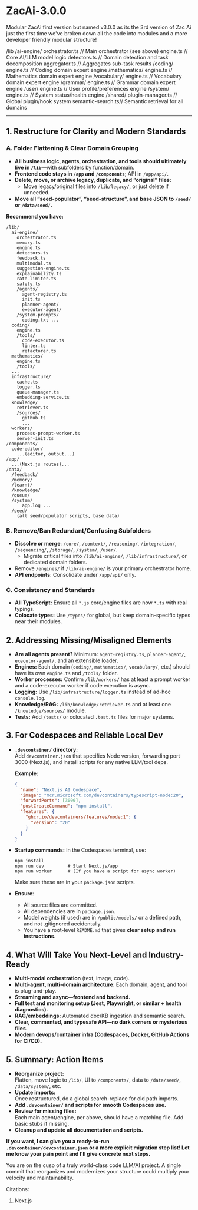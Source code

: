 # ZacAi-3.0.0
Modular ZacAi first version but named v3.0.0 as its the 3rd version of Zac Ai just the first time we've broken down all the code into modules and a more developer friendly modular structure!

/lib
  /ai-engine/
    orchestrator.ts   // Main orchestrator (see above)
    engine.ts         // Core AI/LLM model logic
    detectors.ts      // Domain detection and task decomposition
    aggregator.ts     // Aggregates sub-task results
  /coding/
    engine.ts         // Coding domain expert engine
  /mathematics/
    engine.ts         // Mathematics domain expert engine
  /vocabulary/
    engine.ts         // Vocabulary domain expert engine
  /grammar/
    engine.ts         // Grammar domain expert engine
  /user/
    engine.ts         // User profile/preferences engine
  /system/
    engine.ts         // System status/health engine
  /shared/
    plugin-manager.ts // Global plugin/hook system
    semantic-search.ts// Semantic retrieval for all domains

------

## 1. **Restructure for Clarity and Modern Standards**

### **A. Folder Flattening & Clear Domain Grouping**
- **All business logic, agents, orchestration, and tools should ultimately live in `/lib`**—with subfolders by function/domain. 
- **Frontend code stays in `/app` and `/components`**; API in `/app/api/`.
- **Delete, move, or archive legacy, duplicate, and “original” files:**
  - Move legacy/original files into `/lib/legacy/`, or just delete if unneeded.
- **Move all “seed-populator”, “seed-structure”, and base JSON to `/seed/` or `/data/seed/`.**

**Recommend you have:**
```
/lib/
  ai-engine/
    orchestrator.ts
    memory.ts
    engine.ts
    detectors.ts
    feedback.ts
    multimodal.ts
    suggestion-engine.ts
    explainability.ts
    rate-limiter.ts
    safety.ts
    /agents/
      agent-registry.ts
      init.ts
      planner-agent/
      executor-agent/
    /system-prompts/
      coding.txt ...
  coding/
    engine.ts
    /tools/
      code-executor.ts
      linter.ts
      refactorer.ts
  mathematics/
    engine.ts
    /tools/
  ...
  infrastructure/
    cache.ts
    logger.ts
    queue-manager.ts
    embedding-service.ts
  knowledge/
    retriever.ts
    /sources/
      github.ts
      ...
  workers/
    process-prompt-worker.ts
    server-init.ts
/components/
  code-editor/
    ...(editor, output...) 
/app/
  ...(Next.js routes)...
/data/
  /feedback/
  /memory/
  /learnt/
  /knowledge/
  /queue/
  /system/
      app.log ...
  /seed/
    (all seed/populator scripts, base data)
```

### **B. Remove/Ban Redundant/Confusing Subfolders**
- **Dissolve or merge**: `/core/`, `/context/`, `/reasoning/`, `/integration/`, `/sequencing/`, `/storage/`, `/system/`, `/user/`.
  - Migrate critical files into `/lib/ai-engine/`, `/lib/infrastructure/`, or dedicated domain folders.
- Remove `/engines/` if `/lib/ai-engine/` is your primary orchestrator home.
- **API endpoints**: Consolidate under `/app/api/` only.

### **C. Consistency and Standards**
- **All TypeScript:** Ensure all `*.js` core/engine files are now `*.ts` with real typings.
- **Colocate types:** Use `/types/` for global, but keep domain-specific types near their modules.

## 2. **Addressing Missing/Misaligned Elements**

- **Are all agents present?** Minimum: `agent-registry.ts`, `planner-agent/`, `executor-agent/`, and an extensible loader.
- **Engines:** Each domain (`coding/`, `mathematics/`, `vocabulary/`, etc.) should have its own `engine.ts` and `/tools/` folder.
- **Worker processes:** Confirm `/lib/workers/` has at least a prompt worker and a code-executor worker if code execution is async.
- **Logging:** Use `/lib/infrastructure/logger.ts` instead of ad-hoc `console.log`.
- **Knowledge/RAG:** `/lib/knowledge/retriever.ts` and at least one `/knowledge/sources/` module.
- **Tests:** Add `/tests/` or colocated `.test.ts` files for major systems.

## 3. **For Codespaces and Reliable Local Dev**

- **`.devcontainer/` directory:**  
  Add `devcontainer.json` that specifies Node version, forwarding port 3000 (Next.js), and install scripts for any native LLM/tool deps.

  **Example:**
  ```json
  {
    "name": "Next.js AI Codespace",
    "image": "mcr.microsoft.com/devcontainers/typescript-node:20",
    "forwardPorts": [3000],
    "postCreateCommand": "npm install",
    "features": {
      "ghcr.io/devcontainers/features/node:1": {
        "version": "20"
      }
    }
  }
  ```

- **Startup commands:**
  In the Codespaces terminal, use:
  ```
  npm install
  npm run dev         # Start Next.js/app
  npm run worker      # (If you have a script for async worker)
  ```
  Make sure these are in your `package.json` scripts.

- **Ensure**:  
  - All source files are committed.
  - All dependencies are in `package.json`.
  - Model weights (if used) are in `/public/models/` or a defined path, and not .gitignored accidentally.
  - You have a root-level `README.md` that gives **clear setup and run instructions**.

## 4. **What Will Take You Next-Level and Industry-Ready**
- **Multi-modal orchestration** (text, image, code).
- **Multi-agent, multi-domain architecture**: Each domain, agent, and tool is plug-and-play.
- **Streaming and async—frontend and backend.**
- **Full test and monitoring setup (Jest, Playwright, or similar + health diagnostics).**
- **RAG/embeddings:** Automated doc/KB ingestion and semantic search.
- **Clear, commented, and typesafe API—no dark corners or mysterious files.**
- **Modern devops/container infra (Codespaces, Docker, GitHub Actions for CI/CD).**

## 5. **Summary: Action Items**

- **Reorganize project:**  
  Flatten, move logic to `/lib/`, UI to `/components/`, data to `/data/seed/`, `/data/system/`, etc.
- **Update imports:**  
  Once restructured, do a global search-replace for old path imports.
- **Add `.devcontainer/` and scripts for smooth Codespaces use.**  
- **Review for missing files:**  
  Each main agent/engine, per above, should have a matching file. Add basic stubs if missing.
- **Cleanup and update all documentation and scripts.**

**If you want, I can give you a ready-to-run `.devcontainer/devcontainer.json` or a more explicit migration step list! Let me know your pain point and I’ll give concrete next steps.**

You are on the cusp of a truly world-class code LLM/AI project. A single commit that reorganizes and modernizes your structure could multiply your velocity and maintainability.

Citations:
1. Next.js 

